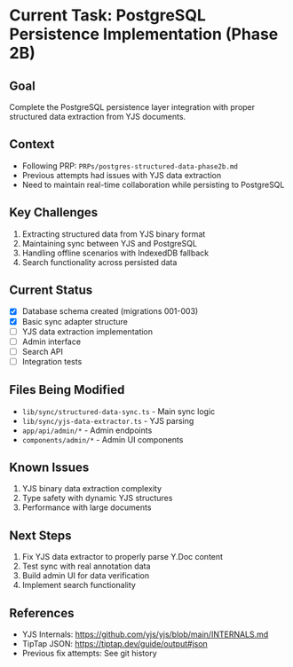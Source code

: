 # Current Task: PostgreSQL Persistence Implementation (Phase 2B)

## Goal
Complete the PostgreSQL persistence layer integration with proper structured data extraction from YJS documents.

## Context
- Following PRP: `PRPs/postgres-structured-data-phase2b.md`
- Previous attempts had issues with YJS data extraction
- Need to maintain real-time collaboration while persisting to PostgreSQL

## Key Challenges
1. Extracting structured data from YJS binary format
2. Maintaining sync between YJS and PostgreSQL
3. Handling offline scenarios with IndexedDB fallback
4. Search functionality across persisted data

## Current Status
- [x] Database schema created (migrations 001-003)
- [x] Basic sync adapter structure
- [ ] YJS data extraction implementation
- [ ] Admin interface
- [ ] Search API
- [ ] Integration tests

## Files Being Modified
- `lib/sync/structured-data-sync.ts` - Main sync logic
- `lib/sync/yjs-data-extractor.ts` - YJS parsing
- `app/api/admin/*` - Admin endpoints
- `components/admin/*` - Admin UI components

## Known Issues
1. YJS binary data extraction complexity
2. Type safety with dynamic YJS structures
3. Performance with large documents

## Next Steps
1. Fix YJS data extractor to properly parse Y.Doc content
2. Test sync with real annotation data
3. Build admin UI for data verification
4. Implement search functionality

## References
- YJS Internals: https://github.com/yjs/yjs/blob/main/INTERNALS.md
- TipTap JSON: https://tiptap.dev/guide/output#json
- Previous fix attempts: See git history